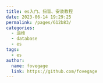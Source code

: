 ```yaml
---
title: es入门、扫盲、安装教程
date: 2023-06-14 19:29:25
permalink: /pages/612b83/
categories:
  - 运维
  - database
  - es
tags:
  - es
author:
  name: fovegage
  link: https://github.com/fovegage
---
```

